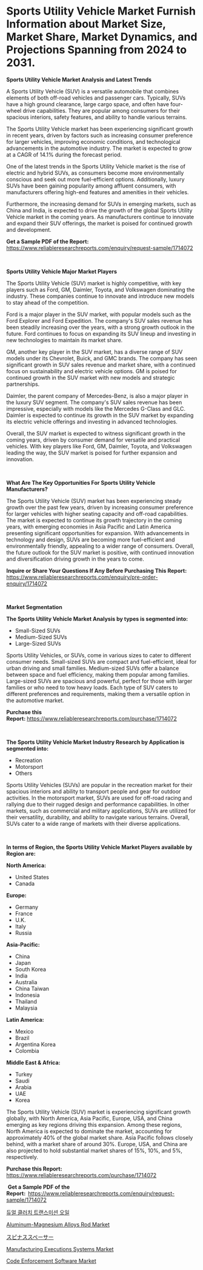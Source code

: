<p><h1>Sports Utility Vehicle Market Furnish Information about Market Size, Market Share, Market Dynamics, and Projections Spanning from 2024 to 2031.</h1></p><p><strong>Sports Utility Vehicle Market Analysis and Latest Trends</strong></p>
<p><p>A Sports Utility Vehicle (SUV) is a versatile automobile that combines elements of both off-road vehicles and passenger cars. Typically, SUVs have a high ground clearance, large cargo space, and often have four-wheel drive capabilities. They are popular among consumers for their spacious interiors, safety features, and ability to handle various terrains.</p><p>The Sports Utility Vehicle market has been experiencing significant growth in recent years, driven by factors such as increasing consumer preference for larger vehicles, improving economic conditions, and technological advancements in the automotive industry. The market is expected to grow at a CAGR of 14.1% during the forecast period.</p><p>One of the latest trends in the Sports Utility Vehicle market is the rise of electric and hybrid SUVs, as consumers become more environmentally conscious and seek out more fuel-efficient options. Additionally, luxury SUVs have been gaining popularity among affluent consumers, with manufacturers offering high-end features and amenities in their vehicles.</p><p>Furthermore, the increasing demand for SUVs in emerging markets, such as China and India, is expected to drive the growth of the global Sports Utility Vehicle market in the coming years. As manufacturers continue to innovate and expand their SUV offerings, the market is poised for continued growth and development.</p></p>
<p><strong>Get a Sample PDF of the Report:&nbsp;</strong> <a href="https://www.reliableresearchreports.com/enquiry/request-sample/1714072">https://www.reliableresearchreports.com/enquiry/request-sample/1714072</a></p>
<p>&nbsp;</p>
<p><strong>Sports Utility Vehicle Major Market Players</strong></p>
<p><p>The Sports Utility Vehicle (SUV) market is highly competitive, with key players such as Ford, GM, Daimler, Toyota, and Volkswagen dominating the industry. These companies continue to innovate and introduce new models to stay ahead of the competition.</p><p>Ford is a major player in the SUV market, with popular models such as the Ford Explorer and Ford Expedition. The company's SUV sales revenue has been steadily increasing over the years, with a strong growth outlook in the future. Ford continues to focus on expanding its SUV lineup and investing in new technologies to maintain its market share.</p><p>GM, another key player in the SUV market, has a diverse range of SUV models under its Chevrolet, Buick, and GMC brands. The company has seen significant growth in SUV sales revenue and market share, with a continued focus on sustainability and electric vehicle options. GM is poised for continued growth in the SUV market with new models and strategic partnerships.</p><p>Daimler, the parent company of Mercedes-Benz, is also a major player in the luxury SUV segment. The company's SUV sales revenue has been impressive, especially with models like the Mercedes G-Class and GLC. Daimler is expected to continue its growth in the SUV market by expanding its electric vehicle offerings and investing in advanced technologies.</p><p>Overall, the SUV market is expected to witness significant growth in the coming years, driven by consumer demand for versatile and practical vehicles. With key players like Ford, GM, Daimler, Toyota, and Volkswagen leading the way, the SUV market is poised for further expansion and innovation.</p></p>
<p>&nbsp;</p>
<p><strong>What Are The Key Opportunities For Sports Utility Vehicle Manufacturers?</strong></p>
<p><p>The Sports Utility Vehicle (SUV) market has been experiencing steady growth over the past few years, driven by increasing consumer preference for larger vehicles with higher seating capacity and off-road capabilities. The market is expected to continue its growth trajectory in the coming years, with emerging economies in Asia Pacific and Latin America presenting significant opportunities for expansion. With advancements in technology and design, SUVs are becoming more fuel-efficient and environmentally friendly, appealing to a wider range of consumers. Overall, the future outlook for the SUV market is positive, with continued innovation and diversification driving growth in the years to come.</p></p>
<p><strong>Inquire or Share Your Questions If Any Before Purchasing This Report:</strong> <a href="https://www.reliableresearchreports.com/enquiry/pre-order-enquiry/1714072">https://www.reliableresearchreports.com/enquiry/pre-order-enquiry/1714072</a></p>
<p>&nbsp;</p>
<p><strong>Market Segmentation</strong></p>
<p><strong>The Sports Utility Vehicle Market Analysis by types is segmented into:</strong></p>
<p><ul><li>Small-Sized SUVs</li><li>Medium-Sized SUVs</li><li>Large-Sized SUVs</li></ul></p>
<p><p>Sports Utility Vehicles, or SUVs, come in various sizes to cater to different consumer needs. Small-sized SUVs are compact and fuel-efficient, ideal for urban driving and small families. Medium-sized SUVs offer a balance between space and fuel efficiency, making them popular among families. Large-sized SUVs are spacious and powerful, perfect for those with larger families or who need to tow heavy loads. Each type of SUV caters to different preferences and requirements, making them a versatile option in the automotive market.</p></p>
<p><strong>Purchase this Report:&nbsp;</strong><a href="https://www.reliableresearchreports.com/purchase/1714072">https://www.reliableresearchreports.com/purchase/1714072</a></p>
<p>&nbsp;</p>
<p><strong>The Sports Utility Vehicle Market Industry Research by Application is segmented into:</strong></p>
<p><ul><li>Recreation</li><li>Motorsport</li><li>Others</li></ul></p>
<p><p>Sports Utility Vehicles (SUVs) are popular in the recreation market for their spacious interiors and ability to transport people and gear for outdoor activities. In the motorsport market, SUVs are used for off-road racing and rallying due to their rugged design and performance capabilities. In other markets, such as commercial and military applications, SUVs are utilized for their versatility, durability, and ability to navigate various terrains. Overall, SUVs cater to a wide range of markets with their diverse applications.</p></p>
<p>&nbsp;</p>
<p><strong>In terms of Region, the Sports Utility Vehicle Market Players available by Region are:</strong></p>
<p>
    <p> <strong> North America: </strong>
        <ul>
            <li>United States</li>
            <li>Canada</li>
        </ul>
        </p> 
    <p> <strong> Europe: </strong>
        <ul>
            <li>Germany</li>
            <li>France</li>
            <li>U.K.</li>
            <li>Italy</li>
            <li>Russia</li>
        </ul>
        </p> 
    <p> <strong> Asia-Pacific: </strong>
        <ul>
            <li>China</li>
            <li>Japan</li>
            <li>South Korea</li>
            <li>India</li>
            <li>Australia</li>
            <li>China Taiwan</li>
            <li>Indonesia</li>
            <li>Thailand</li>
            <li>Malaysia</li>
        </ul>
        </p> 
    <p> <strong> Latin America: </strong>
        <ul>
            <li>Mexico</li>
            <li>Brazil</li>
            <li>Argentina Korea</li>
            <li>Colombia</li>
        </ul>
        </p> 
    <p> <strong> Middle East & Africa: </strong>
        <ul>
            <li>Turkey</li>
            <li>Saudi</li>
            <li>Arabia</li>
            <li>UAE</li>
            <li>Korea</li>
        </ul>
    </p>
    </p>
<p><p>The Sports Utility Vehicle (SUV) market is experiencing significant growth globally, with North America, Asia Pacific, Europe, USA, and China emerging as key regions driving this expansion. Among these regions, North America is expected to dominate the market, accounting for approximately 40% of the global market share. Asia Pacific follows closely behind, with a market share of around 30%. Europe, USA, and China are also projected to hold substantial market shares of 15%, 10%, and 5%, respectively.</p></p>
<p><strong>Purchase this Report: </strong><a href="https://www.reliableresearchreports.com/purchase/1714072">https://www.reliableresearchreports.com/purchase/1714072</a></p>
<p>&nbsp;<strong>Get a Sample PDF of the Report:&nbsp;&nbsp;</strong><a href="https://www.reliableresearchreports.com/enquiry/request-sample/1714072">https://www.reliableresearchreports.com/enquiry/request-sample/1714072</a></p>
<p><strong></strong></p>
<p><p><a href="https://medium.com/@nenoworleyg3rknpg0vak2pcs/%EB%93%80%EC%96%BC-%ED%81%B4%EB%9F%AC%EC%B9%98-%EB%B3%80%EC%86%8D%EA%B8%B0-%EC%98%A4%EC%9D%BC-%EC%8B%9C%EC%9E%A5-%EC%9D%B8%EC%82%AC%EC%9D%B4%ED%8A%B8-%EC%8B%9C%EC%9E%A5-%EB%8F%99%ED%96%A5-%EC%84%B1%EC%9E%A5-2024%EB%85%84%EB%B6%80%ED%84%B0-2031%EB%85%84%EA%B9%8C%EC%A7%80-%EC%98%88%EC%B8%A1%EB%90%9C-%EA%B2%83-99bdf64b0958">듀얼 클러치 트랜스미션 오일</a></p><p><a href="https://view.publitas.com/reportprime-1/aluminum-magnesium-alloys-rod-market-size-market-trends-and-growth-outlook-forecasted-for-period-from-2023-to-2030/">Aluminum-Magnesium Alloys Rod Market</a></p><p><a href="https://medium.com/@andrade7361/%E3%82%A4%E3%83%B3%E3%82%BF%E3%83%BC%E3%82%B9%E3%83%94%E3%83%8E%E3%82%B9%E3%83%9A%E3%83%BC%E3%82%B5%E3%83%BC%E3%83%9E%E3%83%BC%E3%82%B1%E3%83%83%E3%83%88%E3%81%AE%E3%82%A4%E3%83%B3%E3%82%B5%E3%82%A4%E3%83%88-%E5%B8%82%E5%A0%B4%E5%8B%95%E5%90%91-%E6%88%90%E9%95%B7-2024%E5%B9%B4%E3%81%8B%E3%82%892031%E5%B9%B4%E3%81%BE%E3%81%A7%E3%81%AE%E4%BA%88%E6%B8%AC-88703da1880c">スピナススペーサー</a></p><p><a href="https://issuu.com/reportprime-2/docs/manufacturing-executions-systems-market-size-2030.">Manufacturing Executions Systems Market</a></p><p><a href="https://flame-sidecar-702.notion.site/Code-Enforcement-Software-Market-Size-Focuses-on-Market-Dynamics-In-Depth-Analysis-and-Future-Proje-97d72f342c384bbda454d9fd9785c70b">Code Enforcement Software Market</a></p></p>